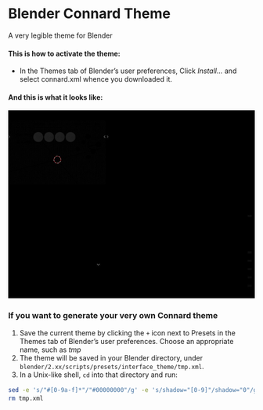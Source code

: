 # Blender Connard Theme

A very legible theme for Blender

#### This is how to activate the theme:
* In the Themes tab of Blender’s user preferences, Click _Install…_
  and select connard.xml whence you downloaded it.

#### And this is what it looks like:
![UI](docs/connard2.jpg)

### If you want to generate your very own Connard theme
1. Save the current theme by clicking the `+` icon next to Presets in
the Themes tab of Blender’s user preferences. Choose an appropriate
name, such as _tmp_
2. The theme will be saved in your Blender directory, under `blender/2.xx/scripts/presets/interface_theme/tmp.xml`.
2. In a Unix-like shell, `cd` into that directory and run:
``` sh
sed -e 's/"#[0-9a-f]*"/"#00000000"/g' -e 's/shadow="[0-9]"/shadow="0"/g' -e 's/points="[0-9]*"/points="0"/g' -e 's/roundness="[0-9\.]*"/roundness="0.0"/g' -e 's/\(shadetop\|shadedown\).*/\1="0"/g' tmp.xml > connard.xml
rm tmp.xml
```
